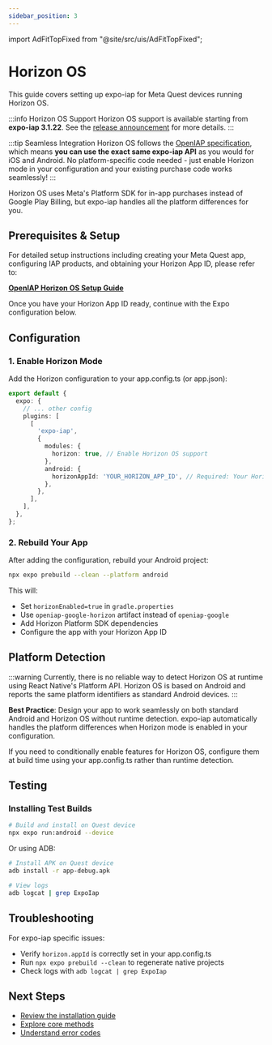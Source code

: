 ```yaml
---
sidebar_position: 3
---
```


import AdFitTopFixed from "@site/src/uis/AdFitTopFixed";

# Horizon OS

<AdFitTopFixed />

This guide covers setting up expo-iap for Meta Quest devices running Horizon OS.

:::info Horizon OS Support Horizon OS support is available starting from **expo-iap 3.1.22**. See the [release announcement](/blog/3.1.22) for more details. :::

:::tip Seamless Integration Horizon OS follows the [OpenIAP specification](https://openiap.dev), which means **you can use the exact same expo-iap API** as you would for iOS and Android. No platform-specific code needed - just enable Horizon mode in your configuration and your existing purchase code works seamlessly! :::

Horizon OS uses Meta's Platform SDK for in-app purchases instead of Google Play Billing, but expo-iap handles all the platform differences for you.

## Prerequisites & Setup

For detailed setup instructions including creating your Meta Quest app, configuring IAP products, and obtaining your Horizon App ID, please refer to:

**[OpenIAP Horizon OS Setup Guide](https://www.openiap.dev/docs/horizon-setup)**

Once you have your Horizon App ID ready, continue with the Expo configuration below.

## Configuration

### 1. Enable Horizon Mode

Add the Horizon configuration to your app.config.ts (or app.json):

```typescript
export default {
  expo: {
    // ... other config
    plugins: [
      [
        'expo-iap',
        {
          modules: {
            horizon: true, // Enable Horizon OS support
          },
          android: {
            horizonAppId: 'YOUR_HORIZON_APP_ID', // Required: Your Horizon App ID
          },
        },
      ],
    ],
  },
};
```

### 2. Rebuild Your App

After adding the configuration, rebuild your Android project:

```bash
npx expo prebuild --clean --platform android
```

This will:

- Set `horizonEnabled=true` in `gradle.properties`
- Use `openiap-google-horizon` artifact instead of `openiap-google`
- Add Horizon Platform SDK dependencies
- Configure the app with your Horizon App ID

## Platform Detection

:::warning Currently, there is no reliable way to detect Horizon OS at runtime using React Native's Platform API. Horizon OS is based on Android and reports the same platform identifiers as standard Android devices. :::

**Best Practice**: Design your app to work seamlessly on both standard Android and Horizon OS without runtime detection. expo-iap automatically handles the platform differences when Horizon mode is enabled in your configuration.

If you need to conditionally enable features for Horizon OS, configure them at build time using your app.config.ts rather than runtime detection.

## Testing

### Installing Test Builds

```bash
# Build and install on Quest device
npx expo run:android --device
```

Or using ADB:

```bash
# Install APK on Quest device
adb install -r app-debug.apk

# View logs
adb logcat | grep ExpoIap
```

## Troubleshooting

For expo-iap specific issues:

- Verify `horizon.appId` is correctly set in your app.config.ts
- Run `npx expo prebuild --clean` to regenerate native projects
- Check logs with `adb logcat | grep ExpoIap`

## Next Steps

- [Review the installation guide](./installation)
- [Explore core methods](../api/methods/core-methods)
- [Understand error codes](../api/error-codes)
